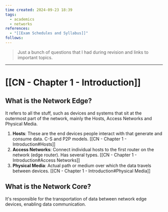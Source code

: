 ```yaml
---
time created: 2024-09-23 18:39
tags:
  - academics
  - networks
references:
  - "[[Exam Schedules and Syllabus]]"
follows:
---
```

> Just a bunch of questions that I had during revision and links to important topics. 

---

# [[CN - Chapter 1 - Introduction]]
## What is the Network Edge? 
It refers to all the stuff, such as devices and systems that sit at the outermost part of the network, mainly the Hosts, Access Networks and Physical Media. 
1. **Hosts**: These are the end devices people interact with that generate and consume data. C-S and P2P models. [[CN - Chapter 1 - Introduction#Hosts]]
2. **Access Networks**: Connect individual hosts to the first router on the network (edge router). Has several types. [[CN - Chapter 1 - Introduction#Access Networks]]
3. **Physical Media**: Actual path or medium over which the data travels between devices. [[CN - Chapter 1 - Introduction#Physical Media]]

## What is the Network Core? 
It's responsible for the transportation of data between network edge devices, enabling data communication. 
